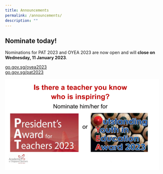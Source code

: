 ```yaml
---
title: Announcements
permalink: /announcements/
description: ""
---
```

## Nominate today! 
Nominations for PAT 2023 and OYEA 2023 are now open and will **close on Wednesday, 11 January 2023**.  
 
 <a href="https://go.gov.sg/oyea2023" target="_blank">go.gov.sg/oyea2023</a><br>
<a href="https://go.gov.sg/pat2023" target="_blank">go.gov.sg/pat2023</a>

![](/images/Announcement/PAT-OYEA2023_SM.jpg)

